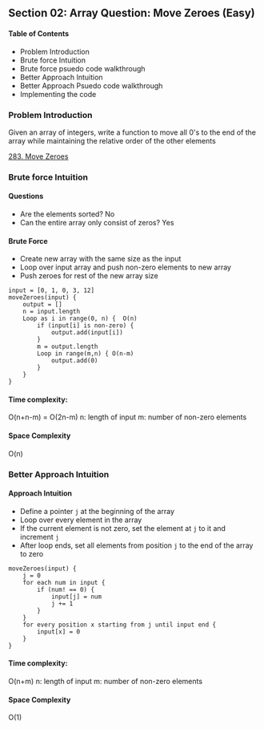 ## Section 02: Array Question: Move Zeroes (Easy)

#### Table of Contents
- Problem Introduction
- Brute force Intuition
- Brute force psuedo code walkthrough
- Better Approach Intuition
- Better Approach Psuedo code walkthrough
- Implementing the code


### Problem Introduction
Given an array of integers, write a function to move all 0's to the end of the array
while maintaining the relative order of the other elements

[283. Move Zeroes](https://leetcode.com/problems/move-zeroes/)


### Brute force Intuition
#### Questions
- Are the elements sorted?
  No
- Can the entire array only consist of zeros?
  Yes

#### Brute Force
- Create new array with the same size as the input
- Loop over input array and push non-zero elements to new array
- Push zeroes for rest of the new array size

```
input = [0, 1, 0, 3, 12]
moveZeroes(input) {
    output = []
    n = input.length
    Loop as i in range(0, n) {  O(n)
        if (input[i] is non-zero) {
            output.add(input[i])
        }
        m = output.length
        Loop in range(m,n) { O(n-m)
            output.add(0)
        }
    }
}
```
#### Time complexity: 
O(n+n-m) = O(2n-m)
n: length of input
m: number of non-zero elements

#### Space Complexity
O(n)


### Better Approach Intuition
#### Approach Intuition
- Define a pointer `j` at the beginning of the array
- Loop over every element in the array
- If the current element is not zero, set the element at `j` to it
  and increment `j`
- After loop ends, set all elements from position `j` to the end of
  the array to zero

```
moveZeroes(input) {
    j = 0
    for each num in input {
        if (num! == 0) {
            input[j] = num
            j += 1
        }
    }
    for every position x starting from j until input end {
        input[x] = 0
    }
}   
```
#### Time complexity: 
O(n+m)
n: length of input
m: number of non-zero elements

#### Space Complexity
O(1)
